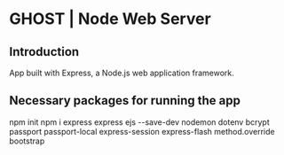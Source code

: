 # GHOST | Node Web Server 

## Introduction

App built with Express, a Node.js web application framework. 

## Necessary packages for running the app

npm init
npm i express express ejs --save-dev nodemon dotenv bcrypt passport passport-local express-session express-flash method.override bootstrap

